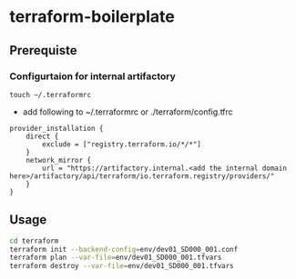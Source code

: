 # terraform-boilerplate

## Prerequiste
### Configurtaion for internal artifactory
```
touch ~/.terraformrc
```
* add following to ~/.terraformrc or ./terraform/config.tfrc
```
provider_installation {
    direct {
        exclude = ["registry.terraform.io/*/*"]
    }
    network_mirror {
        url = "https://artifactory.internal.<add the internal domain here>/artifactory/api/terraform/io.terraform.registry/providers/"
    }
}
```

## Usage
```bash
cd terraform
terraform init --backend-config=env/dev01_SD000_001.conf
terraform plan --var-file=env/dev01_SD000_001.tfvars
terraform destroy --var-file=env/dev01_SD000_001.tfvars
```

